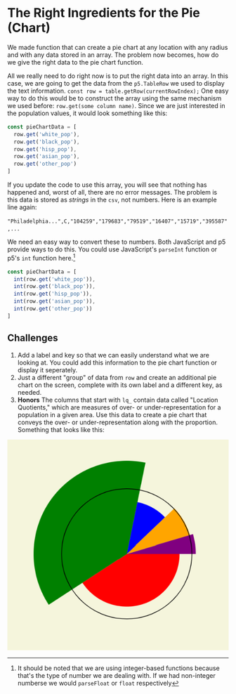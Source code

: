 # The Right Ingredients for the Pie (Chart)

We made function that can create a pie chart at any location with any radius and with any data stored in an array. The problem now becomes, how do we give the right data to the pie chart function.

All we really need to do right now is to put the right data into an array. In this case, we are going to get the data from the `p5.TableRow` we used to display the text information. `const row = table.getRow(currentRowIndex);` One easy way to do this would be to construct the array using the same mechanism we used before: `row.get(some column name)`. Since we are just interested in the population values, it would look something like this:

```javascript
const pieChartData = [
  row.get('white_pop'),
  row.get('black_pop'),
  row.get('hisp_pop'),
  row.get('asian_pop'),
  row.get('other_pop')
]
```

If you update the code to use this array, you will see that nothing has happened and, worst of all, there are no error messages. The problem is this data is stored as _strings_ in the `csv`, not numbers. Here is an example line again:

`"Philadelphia...",C,"104259","179683","79519","16407","15719","395587",...`

We need an easy way to convert these to numbers. Both JavaScript and p5 provide ways to do this. You could use JavaScript's `parseInt` function or p5's `int` function here.[^1]

```javascript
const pieChartData = [
  int(row.get('white_pop')),
  int(row.get('black_pop')),
  int(row.get('hisp_pop')),
  int(row.get('asian_pop')),
  int(row.get('other_pop'))
]
```

## Challenges

1. Add a label and key so that we can easily understand what we are looking at. You could add this information to the pie chart function or display it seperately.
2. Just a different "group" of data from `row` and create an additional pie chart on the screen, complete with its own label and a different key, as needed.
3. **Honors** The columns that start with `lq_` contain data called "Location Quotients," which are measures of over- or under-representation for a population in a given area. Use this data to create a pie chart that conveys the over- or under-representation along with the proportion. Something that looks like this:

![](assets/lqExample.png)

<!--Footnotes-->
[^1]: It should be noted that we are using integer-based functions because that's the type of number we are dealing with. If we had non-integer numberse we would `parseFloat` or `float`[^2] respectively
[^2]: `float` is short for "floating-point number", which is how computers refer to non-integer numbers. 
